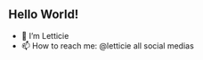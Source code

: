 ## Hello World!
- 👋 I’m Letticie
- 📫 How to reach me: @letticie all social medias

<!---
letticie/letticie is a ✨ special ✨ repository because its `README.md` (this file) appears on your GitHub profile.
You can click the Preview link to take a look at your changes.
--->
